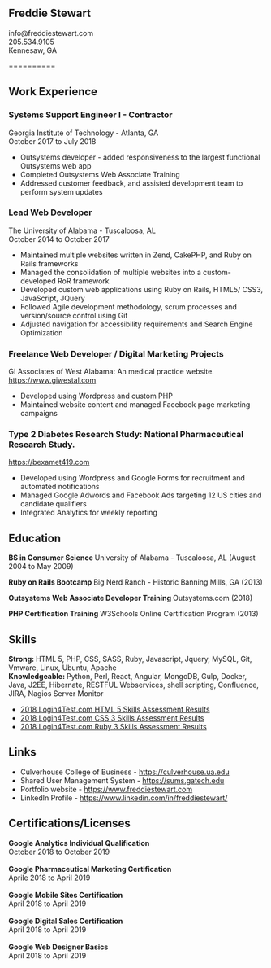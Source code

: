 <p>	
	<h2>
		Freddie Stewart
	</h2>		
	info@freddiestewart.com <br>
	205.534.9105 <br>
	Kennesaw, GA <br>
</p>

<p>
	==========
</p>

<p> 
	<h2>
		Work Experience
	</h2>
	<h3>
		Systems Support Engineer I - Contractor 
	</h3>			
	Georgia Institute of Technology - Atlanta, GA <br>
	October 2017 to July 2018 <br>				
	<ul>
		<li>
			Outsystems developer - added responsiveness to the largest functional Outsystems web app
		</li>
		<li>
			Completed Outsystems Web Associate Training
		</li> 
		<li>
			Addressed customer feedback, and assisted development team to perform system updates
		</li>
	</ul>
</p>
				
<p>
	<h3>
		Lead Web Developer
	</h3>
	The University of Alabama - Tuscaloosa, AL <br>
	October 2014 to October 2017 <br>		
	<ul>
		<li>
			Maintained multiple websites written in Zend, CakePHP, and Ruby on Rails frameworks 
		</li>
		<li>
			Managed the consolidation of multiple websites into a custom-developed RoR framework
		</li>
		<li>
			Developed custom web applications using Ruby on Rails, HTML5/ CSS3, JavaScript, JQuery
		</li>
		<li>
			Followed Agile development methodology,  scrum processes and version/source control using Git
		</li>
		<li>
			Adjusted navigation for accessibility requirements and Search Engine Optimization
		</li>
	</ul>	
<p>
	<h3>
		Freelance Web Developer / Digital  Marketing  Projects
	</h3>
	GI Associates of West Alabama:  An medical practice website. <br> 
	<a href="https://www.giwestal.com" target="_blank">
		https://www.giwestal.com
	</a><br>
	<ul>
		<li>
			Developed using  Wordpress and custom PHP
		</li>
		<li>
			Maintained website content and managed Facebook page marketing campaigns
		</li>
	</ul>
</p>


<p>
	<h3>
		Type 2 Diabetes Research Study:  National Pharmaceutical Research Study.  
	</h3>
	<a href="https://bexamet419.com">
		https://bexamet419.com
	</a>
	<ul>
		<li>
			Developed using Wordpress and Google Forms for recruitment and automated notifications
		</li>
		<li>
			Managed Google Adwords and Facebook Ads targeting 12 US cities and candidate qualifiers
		</li>
		<li>
			Integrated Analytics for weekly reporting
		</li>
	</ul>
</p>

<p>
	<h2>
		Education
	</h2>
	<b>
		BS in Consumer Science
	</b>
	University of Alabama - Tuscaloosa, AL (August 2004 to May 2009) <br>
</p>

<p>
	<b>
		Ruby on Rails Bootcamp
	</b>
	Big Nerd Ranch - Historic Banning Mills, GA (2013) <br>
</p>		

<p>
	<b>
		Outsystems Web Associate Developer Training
	</b>
	Outsystems.com (2018)
</p>

<p>
	<b>
		PHP Certification Training
	</b>
	W3Schools Online Certification Program (2013)
</p>
		
<p>	
	<h2>
		Skills
	</h2>	
	<b>
		Strong:
	</b>  HTML 5, PHP, CSS, SASS, Ruby, Javascript, Jquery, MySQL, Git, Vmware, Linux, Ubuntu, Apache <br>
	<b>
		Knowledgeable:
	</b>  Python, Perl, React, Angular, MongoDB, Gulp, Docker, Java, J2EE, Hibernate, RESTFUL Webservices, shell scripting, Confluence, JIRA, Nagios Server Monitor<br>
</p>

<p>
	<ul>
		<li>
			<a href="http://www.login4test.com/candidate-report.aspx?transcriptid=3521730" target="_blank">
				2018 Login4Test.com HTML 5 Skills Assessment Results
			</a>
		</li>
		<li>
			<a href="http://www.login4test.com/candidate-report.aspx?transcriptid=3521731" target="_blank">
				2018 Login4Test.com CSS 3 Skills Assessment Results
			</a>
		</li>
		<li>
			<a href="http://www.login4test.com/candidate-report.aspx?transcriptid=3521728" target="_blank">
				2018 Login4Test.com Ruby 3 Skills Assessment Results
			</a>
		</li>
	</ul>
</p>

<p>	
	<h2>
		Links
	</h2>				
	<ul>
		<li>
			Culverhouse College of Business - 
			<a href="https://culverhouse.ua.edu" target="_blank">
				https://culverhouse.ua.edu
			</a>
		</li>
		<li>				
			Shared User Management System - 
			<a href="https://sums.gatech.edu" target="_blank">
				https://sums.gatech.edu 
			</a>
		</li>
		<li>
			Portfolio website - 
			<a href="https://www.freddiestewart.com" target="_blank">
				https://www.freddiestewart.com
			</a>
		</li>
		<li>
			LinkedIn Profile - 
			<a href="https://www.linkedin.com/in/freddiestewart/" target="_blank">
				https://www.linkedin.com/in/freddiestewart/
			</a>
		</li>
	</ul>
</p>

<p>
	<h2>
		Certifications/Licenses	
	</h2>			
	<b>Google Analytics Individual Qualification</b><br>
	October 2018 to October 2019 <br><br>					
	<b>
		Google Pharmaceutical Marketing Certification
	</b><br>
	Aprile 2018 to April 2019 <br><br>
	<b>
		Google Mobile Sites Certification
	</b><br>
	April 2018 to April 2019 <br><br>
	<b>
		Google Digital Sales Certification
	</b><br>
	April 2018 to April 2019 <br><br>
	<b>
		Google Web Designer Basics
	</b><br>		
	April 2018 to April 2019
</p>